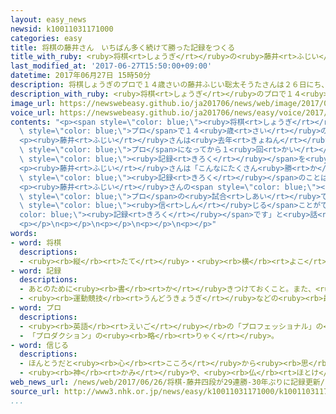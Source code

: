 ```yaml
---
layout: easy_news
newsid: k10011031171000
categories: easy
title: 将棋の藤井さん　いちばん多く続けて勝った記録をつくる
title_with_ruby: <ruby>将棋<rt>しょうぎ</rt></ruby>の<ruby>藤井<rt>ふじい</rt></ruby>さん　いちばん<ruby>多<rt>おお</rt></ruby>く<ruby>続<rt>つづ</rt></ruby>けて<ruby>勝<rt>か</rt></ruby>った<ruby>記録<rt>きろく</rt></ruby>をつくる
last_modified_at: '2017-06-27T15:50:00+09:00'
datetime: 2017年06月27日 15時50分
description: 将棋しょうぎのプロで１４歳さいの藤井ふじい聡太そうたさんは２６日にち、１９歳さいの増田ますだ康宏やすひろさんと試合しあいをしました。
description_with_ruby: <ruby>将棋<rt>しょうぎ</rt></ruby>のプロで１４<ruby>歳<rt>さい</rt></ruby>の<ruby>藤井<rt>ふじい</rt></ruby><ruby>聡太<rt>そうた</rt></ruby>さんは２６<ruby>日<rt>にち</rt></ruby>、１９<ruby>歳<rt>さい</rt></ruby>の<ruby>増田<rt>ますだ</rt></ruby><ruby>康宏<rt>やすひろ</rt></ruby>さんと<ruby>試合<rt>しあい</rt></ruby>をしました。
image_url: https://newswebeasy.github.io/ja201706/news/web/image/2017/06/27/k10011031171000.jpg
voice_url: https://newswebeasy.github.io/ja201706/news/easy/voice/2017/06/27/k10011031171000.mp3
contents: "<p><span style=\"color: blue;\"><ruby>将棋<rt>しょうぎ</rt></ruby></span>の<span\
  \ style=\"color: blue;\">プロ</span>で１４<ruby>歳<rt>さい</rt></ruby>の<ruby>藤井<rt>ふじい</rt></ruby><ruby>聡太<rt>そうた</rt></ruby>さんは２６<ruby>日<rt>にち</rt></ruby>、１９<ruby>歳<rt>さい</rt></ruby>の<ruby>増田<rt>ますだ</rt></ruby><ruby>康宏<rt>やすひろ</rt></ruby>さんと<ruby>試合<rt>しあい</rt></ruby>をしました。<ruby>試合<rt>しあい</rt></ruby>は<ruby>午前<rt>ごぜん</rt></ruby>１０<ruby>時<rt>じ</rt></ruby>から<ruby>始<rt>はじ</rt></ruby>まって、<ruby>午後<rt>ごご</rt></ruby>９<ruby>時<rt>じ</rt></ruby>２４<ruby>分<rt>ぷん</rt></ruby>に<ruby>藤井<rt>ふじい</rt></ruby>さんが<ruby>勝<rt>か</rt></ruby>ちました。</p>\n\
  <p><ruby>藤井<rt>ふじい</rt></ruby>さんは<ruby>去年<rt>きょねん</rt></ruby>の１０<ruby>月<rt>がつ</rt></ruby>に<span\
  \ style=\"color: blue;\">プロ</span>になってから１<ruby>回<rt>かい</rt></ruby>も<ruby>負<rt>ま</rt></ruby>けないで２９<ruby>回<rt>かい</rt></ruby><ruby>続<rt>つづ</rt></ruby>けて<ruby>勝<rt>か</rt></ruby>って、いちばん<ruby>多<rt>おお</rt></ruby>く<ruby>続<rt>つづ</rt></ruby>けて<ruby>勝<rt>か</rt></ruby>った<span\
  \ style=\"color: blue;\"><ruby>記録<rt>きろく</rt></ruby></span>を<ruby>作<rt>つく</rt></ruby>りました。</p>\n\
  <p><ruby>藤井<rt>ふじい</rt></ruby>さんは「こんなにたくさん<ruby>勝<rt>か</rt></ruby>つことができると<ruby>考<rt>かんが</rt></ruby>えていなかったので、とても<ruby>驚<rt>おどろ</rt></ruby>いています。いつか<ruby>必<rt>かなら</rt></ruby>ず<ruby>負<rt>ま</rt></ruby>けると<ruby>思<rt>おも</rt></ruby>うので、<span\
  \ style=\"color: blue;\"><ruby>記録<rt>きろく</rt></ruby></span>のことは<ruby>考<rt>かんが</rt></ruby>えないで、１つずつの<ruby>試合<rt>しあい</rt></ruby>を<ruby>頑張<rt>がんば</rt></ruby>りたいです」と<ruby>話<rt>はな</rt></ruby>していました。</p>\n\
  <p><ruby>藤井<rt>ふじい</rt></ruby>さんの<span style=\"color: blue;\"><ruby>将棋<rt>しょうぎ</rt></ruby></span>の<ruby>先生<rt>せんせい</rt></ruby>の<ruby>杉本<rt>すぎもと</rt></ruby><ruby>昌隆<rt>まさたか</rt></ruby>さんは「<span\
  \ style=\"color: blue;\">プロ</span>の<ruby>試合<rt>しあい</rt></ruby>では、１<ruby>年<rt>ねん</rt></ruby>に２０<ruby>回<rt>かい</rt></ruby><ruby>勝<rt>か</rt></ruby>つことができたら、<ruby>頑張<rt>がんば</rt></ruby>ったと<ruby>言<rt>い</rt></ruby>うことができます。<span\
  \ style=\"color: blue;\"><ruby>信<rt>しん</rt></ruby>じる</span>ことができない<span style=\"\
  color: blue;\"><ruby>記録<rt>きろく</rt></ruby></span>です」と<ruby>話<rt>はな</rt></ruby>していました。</p>\n\
  <p></p>\n<p></p>\n<p></p>\n<p></p>\n<p></p>"
words:
- word: 将棋
  descriptions:
  - <ruby><rb>縦</rb><rt>たて</rt></ruby>・<ruby><rb>横</rb><rt>よこ</rt></ruby>に１０<ruby><rb>本</rb><rt>ぽん</rt></ruby>の<ruby><rb>線</rb><rt>せん</rt></ruby>を<ruby><rb>引</rb><rt>ひ</rt></ruby>いた<ruby><rb>板</rb><rt>いた</rt></ruby>の<ruby><rb>上</rb><rt>うえ</rt></ruby>で、２０<ruby><rb>枚</rb><rt>まい</rt></ruby>ずつのこまを<ruby><rb>動</rb><rt>うご</rt></ruby>かし、<ruby><rb>相手</rb><rt>あいて</rt></ruby>の<ruby><rb>王</rb><rt>おう</rt></ruby>を<ruby><rb>先</rb><rt>さき</rt></ruby>に<ruby><rb>取</rb><rt>と</rt></ruby>るゲーム。
- word: 記録
  descriptions:
  - あとのために<ruby><rb>書</rb><rt>か</rt></ruby>きつけておくこと。また、<ruby><rb>書</rb><rt>か</rt></ruby>きつけたもの。
  - <ruby><rb>運動競技</rb><rt>うんどうきょうぎ</rt></ruby>などの<ruby><rb>最高</rb><rt>さいこう</rt></ruby>の<ruby><rb>成績</rb><rt>せいせき</rt></ruby>。レコード。
- word: プロ
  descriptions:
  - <ruby><rb>英語</rb><rt>えいご</rt></ruby></rb>の「プロフェッショナル」の<ruby><rb>略</rb><rt>りゃく</rt></ruby></rb>。<ruby><rb>職業</rb><rt>しょくぎょう</rt></ruby>にすること。<ruby><rb>本職</rb><rt>ほんしょく</rt></ruby>。<ruby><rb>専門</rb><rt>せんもん</rt></ruby>。
  - 「プロダクション」の<ruby><rb>略</rb><rt>りゃく</rt></ruby>。
- word: 信じる
  descriptions:
  - ほんとうだと<ruby><rb>心</rb><rt>こころ</rt></ruby>から<ruby><rb>思</rb><rt>おも</rt></ruby>う。
  - <ruby><rb>神</rb><rt>かみ</rt></ruby>や、<ruby><rb>仏</rb><rt>ほとけ</rt></ruby>を<ruby><rb>信仰</rb><rt>しんこう</rt></ruby>する。
web_news_url: /news/web/2017/06/26/将棋-藤井四段が29連勝-30年ぶりに記録更新/
source_url: http://www3.nhk.or.jp/news/easy/k10011031171000/k10011031171000.html
...
```

